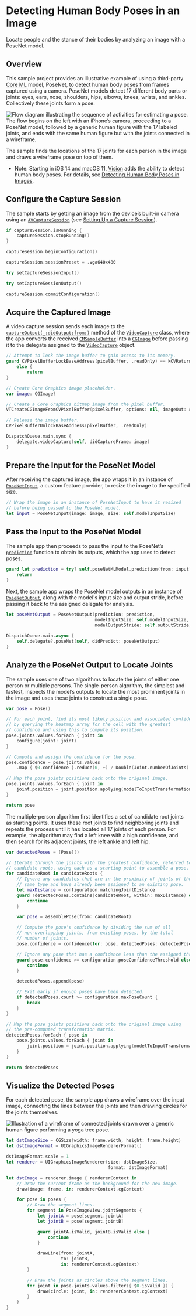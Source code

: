 # Detecting Human Body Poses in an Image

Locate people and the stance of their bodies by analyzing an image with a PoseNet model.

## Overview

This sample project provides an illustrative example of using a third-party [Core ML](https://developer.apple.com/documentation/coreml) model, PoseNet, to detect human body poses from frames captured using a camera. PoseNet models detect 17 different body parts or joints: eyes, ears, nose, shoulders, hips, elbows, knees, wrists, and ankles. Collectively these joints form a pose.

![Flow diagram illustrating the sequence of activities for estimating a pose. The flow begins on the left with an iPhone’s camera, proceeding to a PoseNet model, followed by a generic human figure with the 17 labeled joints, and ends with the same human figure but with the joints connected in a wireframe.](Documentation/PoseNetPipeline.png)

The sample finds the locations of the 17 joints for each person in the image and draws a wireframe pose on top of them.

- Note: Starting in iOS 14 and macOS 11, [Vision](https://developer.apple.com/documentation/vision) adds the ability to detect human body poses. For details, see [Detecting Human Body Poses in Images](https://developer.apple.com/documentation/vision/detecting_human_body_poses_in_images).

## Configure the Capture Session

The sample starts by getting an image from the device’s built-in camera using an [`AVCaptureSession`](https://developer.apple.com/documentation/avfoundation/avcapturesession) (see [Setting Up a Capture Session](https://developer.apple.com/documentation/avfoundation/cameras_and_media_capture/setting_up_a_capture_session)).

``` swift
if captureSession.isRunning {
    captureSession.stopRunning()
}

captureSession.beginConfiguration()

captureSession.sessionPreset = .vga640x480

try setCaptureSessionInput()

try setCaptureSessionOutput()

captureSession.commitConfiguration()
```

## Acquire the Captured Image

A video capture session sends each image to the [`captureOutput(_:didOutput:from:)`](https://developer.apple.com/documentation/avfoundation/avcaptureaudiodataoutputsamplebufferdelegate/1386039-captureoutput) method of the [`VideoCapture`](x-source-tag://VideoCapture) class, where the app converts the received [`CMSampleBuffer`](https://developer.apple.com/documentation/coremedia/cmsamplebuffer) into a [`CGImage`](https://developer.apple.com/documentation/coregraphics/cgimage) before passing it to the delegate assigned to the [`VideoCapture`](x-source-tag://VideoCapture) object.

``` swift
// Attempt to lock the image buffer to gain access to its memory.
guard CVPixelBufferLockBaseAddress(pixelBuffer, .readOnly) == kCVReturnSuccess
    else {
        return
}

// Create Core Graphics image placeholder.
var image: CGImage?

// Create a Core Graphics bitmap image from the pixel buffer.
VTCreateCGImageFromCVPixelBuffer(pixelBuffer, options: nil, imageOut: &image)

// Release the image buffer.
CVPixelBufferUnlockBaseAddress(pixelBuffer, .readOnly)

DispatchQueue.main.sync {
    delegate.videoCapture(self, didCaptureFrame: image)
}
```

## Prepare the Input for the PoseNet Model

After receiving the captured image, the app wraps it in an instance of [`PoseNetInput`](x-source-tag://PoseNetInput), a custom feature provider, to resize the image to the specified size.

``` swift
// Wrap the image in an instance of PoseNetInput to have it resized
// before being passed to the PoseNet model.
let input = PoseNetInput(image: image, size: self.modelInputSize)
```

## Pass the Input to the PoseNet Model

The sample app then proceeds to pass the input to the PoseNet’s [`prediction`](https://developer.apple.com/documentation/coreml/mlmodel/2880280-prediction) function to obtain its outputs, which the app uses to detect poses.

``` swift
guard let prediction = try? self.poseNetMLModel.prediction(from: input) else {
    return
}
```

Next, the sample app wraps the PoseNet model outputs in an instance of [`PoseNetOutput`](x-source-tag://PoseNetOutput), along with the model's input size and output stride, before passing it back to the assigned delegate for analysis.

``` swift
let poseNetOutput = PoseNetOutput(prediction: prediction,
                                  modelInputSize: self.modelInputSize,
                                  modelOutputStride: self.outputStride)

DispatchQueue.main.async {
    self.delegate?.poseNet(self, didPredict: poseNetOutput)
}
```

## Analyze the PoseNet Output to Locate Joints

The sample uses one of two algorithms to locate the joints of either one person or multiple persons. The single-person algorithm, the simplest and fastest, inspects the model’s outputs to locate the most prominent joints in the image and uses these joints to construct a single pose.

``` swift
var pose = Pose()

// For each joint, find its most likely position and associated confidence
// by querying the heatmap array for the cell with the greatest
// confidence and using this to compute its position.
pose.joints.values.forEach { joint in
    configure(joint: joint)
}

// Compute and assign the confidence for the pose.
pose.confidence = pose.joints.values
    .map { $0.confidence }.reduce(0, +) / Double(Joint.numberOfJoints)

// Map the pose joints positions back onto the original image.
pose.joints.values.forEach { joint in
    joint.position = joint.position.applying(modelToInputTransformation)
}

return pose
```

The multiple-person algorithm first identifies a set of candidate root joints as starting points. It uses these root joints to find neighboring joints and repeats the process until it has located all 17 joints of each person. For example, the algorithm may find a left knee with a high confidence, and then search for its adjacent joints, the left ankle and left hip.

``` swift
var detectedPoses = [Pose]()

// Iterate through the joints with the greatest confidence, referred to here as
// candidate roots, using each as a starting point to assemble a pose.
for candidateRoot in candidateRoots {
    // Ignore any candidates that are in the proximity of joints of the
    // same type and have already been assigned to an existing pose.
    let maxDistance = configuration.matchingJointDistance
    guard !detectedPoses.contains(candidateRoot, within: maxDistance) else {
        continue
    }

    var pose = assemblePose(from: candidateRoot)

    // Compute the pose's confidence by dividing the sum of all
    // non-overlapping joints, from existing poses, by the total
    // number of joints.
    pose.confidence = confidence(for: pose, detectedPoses: detectedPoses)

    // Ignore any pose that has a confidence less than the assigned threshold.
    guard pose.confidence >= configuration.poseConfidenceThreshold else {
        continue
    }

    detectedPoses.append(pose)

    // Exit early if enough poses have been detected.
    if detectedPoses.count >= configuration.maxPoseCount {
        break
    }
}

// Map the pose joints positions back onto the original image using
// the pre-computed transformation matrix.
detectedPoses.forEach { pose in
    pose.joints.values.forEach { joint in
        joint.position = joint.position.applying(modelToInputTransformation)
    }
}

return detectedPoses
```

## Visualize the Detected Poses

For each detected pose, the sample app draws a wireframe over the input image, connecting the lines between the joints and then drawing circles for the joints themselves.

![Illustration of a wireframe of connected joints drawn over a generic human figure performing a yoga tree pose.](Documentation/PoseNetVisualization.png)

``` swift
let dstImageSize = CGSize(width: frame.width, height: frame.height)
let dstImageFormat = UIGraphicsImageRendererFormat()

dstImageFormat.scale = 1
let renderer = UIGraphicsImageRenderer(size: dstImageSize,
                                       format: dstImageFormat)

let dstImage = renderer.image { rendererContext in
    // Draw the current frame as the background for the new image.
    draw(image: frame, in: rendererContext.cgContext)

    for pose in poses {
        // Draw the segment lines.
        for segment in PoseImageView.jointSegments {
            let jointA = pose[segment.jointA]
            let jointB = pose[segment.jointB]

            guard jointA.isValid, jointB.isValid else {
                continue
            }

            drawLine(from: jointA,
                     to: jointB,
                     in: rendererContext.cgContext)
        }

        // Draw the joints as circles above the segment lines.
        for joint in pose.joints.values.filter({ $0.isValid }) {
            draw(circle: joint, in: rendererContext.cgContext)
        }
    }
}
```
